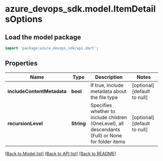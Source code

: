 # azure_devops_sdk.model.ItemDetailsOptions

## Load the model package
```dart
import 'package:azure_devops_sdk/api.dart';
```

## Properties
Name | Type | Description | Notes
------------ | ------------- | ------------- | -------------
**includeContentMetadata** | **bool** | If true, include metadata about the file type | [optional] [default to null]
**recursionLevel** | **String** | Specifies whether to include children (OneLevel), all descendants (Full) or None for folder items | [optional] [default to null]

[[Back to Model list]](../README.md#documentation-for-models) [[Back to API list]](../README.md#documentation-for-api-endpoints) [[Back to README]](../README.md)


